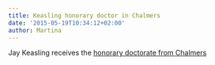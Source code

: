 ```yaml
---
title: Keasling honorary doctor in Chalmers
date: '2015-05-19T10:34:12+02:00'
author: Martina
---
```

Jay Keasling receives the [honorary doctorate from Chalmers](http://www.chalmers.se/en/news/Pages/chalmer-honorary-doctors-2015.aspx)
